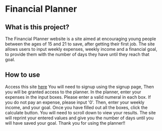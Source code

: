 # Financial Planner

## What is this project?
The Financial Planner website is a site aimed at encouraging young people between the ages of 15 and 21 to save, after getting their first job. The site allows users to input weekly expenses, weekly income and a financial goal, to provide them with the number of days they have until they reach that goal. 

## How to use
Access this site [here](https://jasg99.github.io/Financial-Planner/)
You will need to signup using the signup page, Then you will be granted access to the planner. In the planner, enter your expenses in the input boxes. Please enter a valid numeral in each box. If you do not pay an expense, please input '0'. Then, enter your weekly income, and your goal. Once you have filled out all the boxes, click the calculate button. You will need to scroll down to view your results. The site will reprint your entered values and give you the number of days until you will have saved your goal. Thank you for using the planner!!
